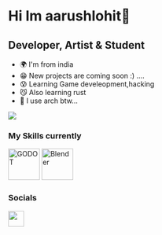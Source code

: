 Hi Im aarushlohit🐶
===============================

Developer, Artist & Student
-----------------------------

* 🌍 I'm from india
* 😁 New projects are coming soon :) ....
* 😰 Learning Game develeopment,hacking
* 😼 Also learning rust
* 🐧 I use arch btw...

<a href="https://www.github.com/danielcranney" target="_blank" rel="noreferrer"><img
src="https://img.shields.io/github/followers/saruuu24?logo=github&style=for-the-badge&color=0891b2&labelColor=1c1917" /></a>

### My Skills currently


<p align="left">
<a href="https://godotengine.org" target="_blank" rel="noreferrer"><img src="https://godotengine.org/assets/press/icon_color_outline.png" width="64" height="64" alt="GODOT" /></a>
<a href="https://www.blender.org/" target="_blank" rel="noreferrer"><img src="https://static-00.iconduck.com/assets.00/blender-icon-128x104-2gx6oi2b.png" width="64" height="64" alt="Blender" /></a
</p>


### Socials

<p align="left"> <a href="https://www.youtube.com/@aarushlohitscienceworld4145" target="_blank" rel="noreferrer"><img src="https://imgs.search.brave.com/x6X5AC15C1oxgs2e_yKp6u-xDgH9x8we7o5tnWB83wM/rs:fit:860:0:0/g:ce/aHR0cHM6Ly9jZG4t/aWNvbnMtcG5nLmZs/YXRpY29uLmNvbS8x/MjgvMTM4NC8xMzg0/MDYwLnBuZw" width="32" height="32" /></a> <a href="https://www.github.com/danielcranney" target="_blank" rel="noreferrer"><img 
### Badges
